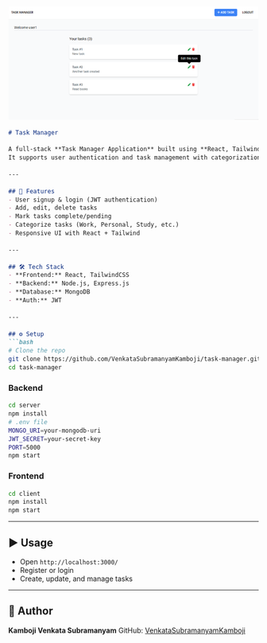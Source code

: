 ![Dashboard Screenshot](./UI)

````markdown
# Task Manager

A full-stack **Task Manager Application** built using **React, TailwindCSS, Node.js, Express.js, and MongoDB**.  
It supports user authentication and task management with categorization.

---

## 🚀 Features
- User signup & login (JWT authentication)  
- Add, edit, delete tasks  
- Mark tasks complete/pending  
- Categorize tasks (Work, Personal, Study, etc.)  
- Responsive UI with React + Tailwind  

---

## 🛠 Tech Stack
- **Frontend:** React, TailwindCSS  
- **Backend:** Node.js, Express.js  
- **Database:** MongoDB  
- **Auth:** JWT  

---

## ⚙️ Setup
```bash
# Clone the repo
git clone https://github.com/VenkataSubramanyamKamboji/task-manager.git
cd task-manager
````

### Backend

```bash
cd server
npm install
# .env file
MONGO_URI=your-mongodb-uri
JWT_SECRET=your-secret-key
PORT=5000
npm start
```

### Frontend

```bash
cd client
npm install
npm start
```

---

## ▶️ Usage

* Open `http://localhost:3000/`
* Register or login
* Create, update, and manage tasks

---

## 📧 Author

**Kamboji Venkata Subramanyam**
GitHub: [VenkataSubramanyamKamboji](https://github.com/VenkataSubramanyamKamboji)

```


